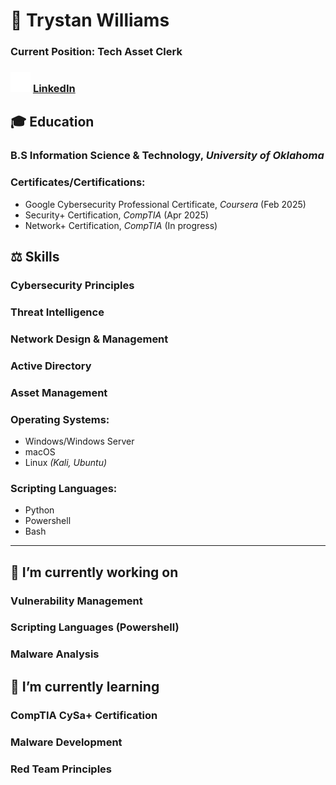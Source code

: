 # 👤 Trystan Williams
### Current Position: Tech Asset Clerk

### ![LinkedIn Logo](https://github.com/CLorant/readme-social-icons/blob/main/small/light/linkedin.svg) [LinkedIn](https://www.linkedin.com/in/trystan-williams-914228225/)

## 🎓 Education
### B.S Information Science & Technology, *University of Oklahoma*
### Certificates/Certifications:
- Google Cybersecurity Professional Certificate, *Coursera* (Feb 2025)
- Security+ Certification, *CompTIA* (Apr 2025)
- Network+ Certification, *CompTIA* (In progress)

## ⚖️ Skills
### Cybersecurity Principles
### Threat Intelligence
### Network Design & Management
### Active Directory
### Asset Management
### Operating Systems:
- Windows/Windows Server
- macOS
- Linux *(Kali, Ubuntu)*
### Scripting Languages:
- Python
- Powershell
- Bash

***

## 🔭 I’m currently working on
### Vulnerability Management
### Scripting Languages (Powershell)
### Malware Analysis

## 🌱 I’m currently learning
### CompTIA CySa+ Certification
### Malware Development
### Red Team Principles



